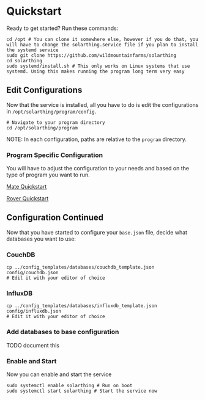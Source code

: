 # Quickstart
Ready to get started? Run these commands:

```shell script
cd /opt # You can clone it somewhere else, however if you do that, you will have to change the solarthing.service file if you plan to install the systemd service
sudo git clone https://github.com/wildmountainfarms/solarthing
cd solarthing
sudo systemd/install.sh # This only works on Linux systems that use systemd. Using this makes running the program long term very easy
```

## Edit Configurations
Now that the service is installed, all you have to do is edit the configurations in `/opt/solarthing/program/config`.
```shell script
# Navigate to your program directory
cd /opt/solarthing/program
```
NOTE: In each configuration, paths are relative to the `program` directory.

### Program Specific Configuration
You will have to adjust the configuration to your needs and based on the type of program you want to run.

[Mate Quickstart](quickstart_mate.md)

[Rover Quickstart](quickstart_rover.md)

## Configuration Continued

Now that you have started to configure your `base.json` file, decide what databases you want to use:
### CouchDB
```shell script
cp ../config_templates/databases/couchdb_template.json config/couchdb.json
# Edit it with your editor of choice
```

### InfluxDB
```shell script
cp ../config_templates/databases/influxdb_template.json config/influxdb.json
# Edit it with your editor of choice
```
### Add databases to base configuration
TODO document this

### Enable and Start
Now you can enable and start the service
```shell script
sudo systemctl enable solarthing # Run on boot
sudo systemctl start solarthing # Start the service now
```



